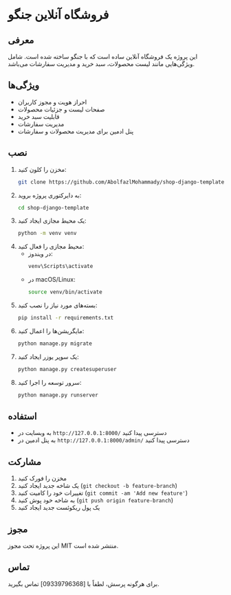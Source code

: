 # فروشگاه آنلاین جنگو

## معرفی
این پروژه یک فروشگاه آنلاین ساده است که با جنگو ساخته شده است. شامل ویژگی‌هایی مانند لیست محصولات، سبد خرید و مدیریت سفارشات می‌باشد.

## ویژگی‌ها
- احراز هویت و مجوز کاربران
- صفحات لیست و جزئیات محصولات
- قابلیت سبد خرید
- مدیریت سفارشات
- پنل ادمین برای مدیریت محصولات و سفارشات

## نصب
1. مخزن را کلون کنید:
    ```bash
    git clone https://github.com/AbolfazlMohammady/shop-django-template
    ```
2. به دایرکتوری پروژه بروید:
    ```bash
    cd shop-django-template
    ```
3. یک محیط مجازی ایجاد کنید:
    ```bash
    python -m venv venv
    ```
4. محیط مجازی را فعال کنید:
    - در ویندوز:
        ```bash
        venv\Scripts\activate
        ```
    - در macOS/Linux:
        ```bash
        source venv/bin/activate
        ```
5. بسته‌های مورد نیاز را نصب کنید:
    ```bash
    pip install -r requirements.txt
    ```
6. مایگریشن‌ها را اعمال کنید:
    ```bash
    python manage.py migrate
    ```
7. یک سوپر یوزر ایجاد کنید:
    ```bash
    python manage.py createsuperuser
    ```
8. سرور توسعه را اجرا کنید:
    ```bash
    python manage.py runserver
    ```

## استفاده
- به وبسایت در `http://127.0.0.1:8000/` دسترسی پیدا کنید
- به پنل ادمین در `http://127.0.0.1:8000/admin/` دسترسی پیدا کنید

## مشارکت
1. مخزن را فورک کنید
2. یک شاخه جدید ایجاد کنید (`git checkout -b feature-branch`)
3. تغییرات خود را کامیت کنید (`git commit -am 'Add new feature'`)
4. به شاخه خود پوش کنید (`git push origin feature-branch`)
5. یک پول ریکوئست جدید ایجاد کنید

## مجوز
این پروژه تحت مجوز MIT منتشر شده است.

## تماس
برای هرگونه پرسش، لطفاً با [09339796368] تماس بگیرید.
